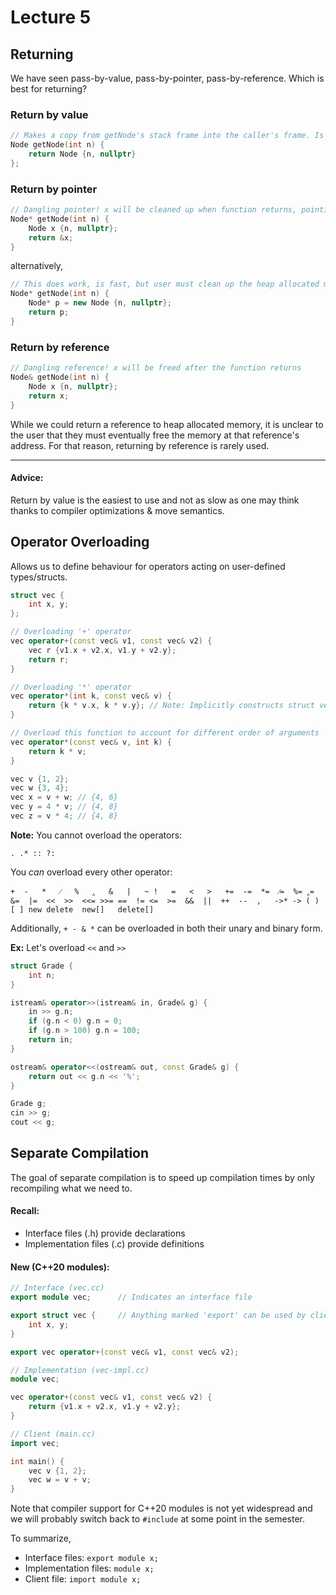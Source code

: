 # Lecture 5
## Returning
We have seen pass-by-value, pass-by-pointer, pass-by-reference. Which is best for returning?

### Return by value
```cpp
// Makes a copy from getNode's stack frame into the caller's frame. Is it too slow?
Node getNode(int n) { 
    return Node {n, nullptr} 
};
```
### Return by pointer
```cpp
// Dangling pointer! x will be cleaned up when function returns, pointing at memory we no longer own.
Node* getNode(int n) {
    Node x {n, nullptr};
    return &x;
}
```
alternatively,
```cpp
// This does work, is fast, but user must clean up the heap allocated memory.
Node* getNode(int n) {
    Node* p = new Node {n, nullptr};
    return p;
}
```

### Return by reference

```cpp
// Dangling reference! x will be freed after the function returns
Node& getNode(int n) {
    Node x {n, nullptr};
    return x;
}
```
While we could return a reference to heap allocated memory, it is unclear to the user that they must eventually free the memory at that reference's address. For that reason, returning by reference is rarely used.

***
#### Advice:
Return by value is the easiest to use and not as slow as one may think thanks to compiler optimizations & move semantics.

## Operator Overloading
Allows us to define behaviour for operators acting on user-defined types/structs.

```cpp
struct vec {
    int x, y;
};

// Overloading '+' operator
vec operator+(const vec& v1, const vec& v2) {
    vec r {v1.x + v2.x, v1.y + v2.y};
    return r;
}

// Overloading '*' operator
vec operator*(int k, const vec& v) {
    return {k * v.x, k * v.y}; // Note: Implicitly constructs struct vec due to function return type
}

// Overload this function to account for different order of arguments
vec operator*(const vec& v, int k) {
    return k * v;
}

vec v {1, 2};
vec w {3, 4};
vec x = v + w; // {4, 6}
vec y = 4 * v; // {4, 8}
vec z = v * 4; // {4, 8}
```
**Note:** You cannot overload the operators:

`. .* :: ?:`

You *can* overload every other operator:

`+	-	*	⁄	%	‸	&	|	~
!	=	<	>	+=	-=	*=	⁄=	%=
‸=	&=	|=	<<	>>	<<=	>>=	==	!=
<=	>=	&&	||	++	--	,	->*	->
( )	[ ]	new	delete	new[]	delete[]`

Additionally, `+ - & *` can be overloaded in both their unary and binary form.

**Ex:** Let's overload `<<` and `>>`
```cpp
struct Grade {
    int n;
}

istream& operator>>(istream& in, Grade& g) {
    in >> g.n;
    if (g.n < 0) g.n = 0;
    if (g.n > 100) g.n = 100;
    return in;
}

ostream& operator<<(ostream& out, const Grade& g) {
    return out << g.n << '%';
}

Grade g;
cin >> g;
cout << g;
```

## Separate Compilation

The goal of separate compilation is to speed up compilation times by only recompiling what we need to.

#### Recall:
* Interface files (.h) provide declarations
* Implementation files (.c) provide definitions
#### New (C++20 modules):
```cpp
// Interface (vec.cc)
export module vec;      // Indicates an interface file

export struct vec {     // Anything marked 'export' can be used by clients
    int x, y;
}

export vec operator+(const vec& v1, const vec& v2);
```
```cpp
// Implementation (vec-impl.cc)
module vec;

vec operator+(const vec& v1, const vec& v2) {
    return {v1.x + v2.x, v1.y + v2.y};
} 
```
```cpp
// Client (main.cc)
import vec;

int main() {
    vec v {1, 2};
    vec w = v + v;
}
```

Note that compiler support for C++20 modules is not yet widespread and we will probably switch back to `#include` at some point in the semester.

To summarize,

* Interface files: `export module x;`
* Implementation files: `module x;`
* Client file: `import module x;`